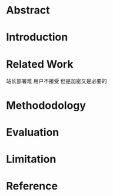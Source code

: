 # Abstract

# Introduction

# Related Work

站长部署难
用户不接受
但是加密又是必要的

# Methododology

# Evaluation

# Limitation

# Reference
